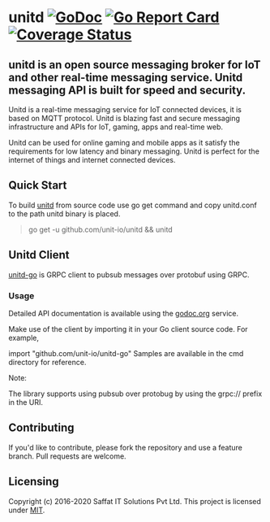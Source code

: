 # unitd [![GoDoc](https://godoc.org/github.com/unit-io/unitd-go?status.svg)](https://godoc.org/github.com/unit-io/unitd-go) [![Go Report Card](https://goreportcard.com/badge/github.com/unit-io/unitd-go)](https://goreportcard.com/report/github.com/unit-io/unitd-go) [![Coverage Status](https://coveralls.io/repos/github/unit-io/unitd-go/badge.svg?branch=master)](https://coveralls.io/github/unit-io/unitd-go?branch=master)

## unitd is an open source messaging broker for IoT and other real-time messaging service. Unitd messaging API is built for speed and security.

Unitd is a real-time messaging service for IoT connected devices, it is based on MQTT protocol. Unitd is blazing fast and secure messaging infrastructure and APIs for IoT, gaming, apps and real-time web.

Unitd can be used for online gaming and mobile apps as it satisfy the requirements for low latency and binary messaging. Unitd is perfect for the internet of things and internet connected devices.

## Quick Start
To build [unitd](https://github.com/unit-io/unitd) from source code use go get command and copy unitd.conf to the path unitd binary is placed.

> go get -u github.com/unit-io/unitd && unitd

## Unitd Client
[unitd-go](https://github.com/unit-io/unitd-go) is GRPC client to pubsub messages over protobuf using GRPC.

### Usage
Detailed API documentation is available using the [godoc.org](https://godoc.org/github.com/unit-io/unitd-go) service.

Make use of the client by importing it in your Go client source code. For example,

import "github.com/unit-io/unitd-go"
Samples are available in the cmd directory for reference.

Note:

The library supports using pubsub over protobug by using the grpc:// prefix in the URI.

## Contributing
If you'd like to contribute, please fork the repository and use a feature branch. Pull requests are welcome.

## Licensing
Copyright (c) 2016-2020 Saffat IT Solutions Pvt Ltd. This project is licensed under [MIT](https://github.com/unit-io/unitd-go/blob/master/LICENSE).
